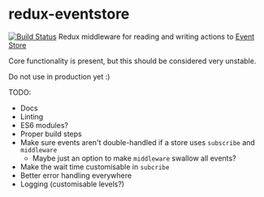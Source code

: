# redux-eventstore
[![Build Status](https://snap-ci.com/camjackson/redux-eventstore/branch/master/build_image)](https://snap-ci.com/camjackson/redux-eventstore/branch/master)
Redux middleware for reading and writing actions to [Event Store](https://geteventstore.com/)

Core functionality is present, but this should be considered very unstable.

Do not use in production yet :)

TODO:
  - Docs
  - Linting
  - ES6 modules?
  - Proper build steps
  - Make sure events aren't double-handled if a store uses `subscribe` and `middleware`
     - Maybe just an option to make `middleware` swallow all events?
  - Make the wait time customisable in `subcribe`
  - Better error handling everywhere
  - Logging (customisable levels?)
